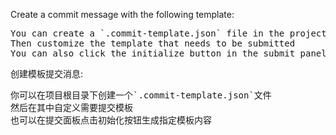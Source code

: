 <p>Create a commit message with the following template:</p>
<pre>
You can create a `.commit-template.json` file in the project root directory
Then customize the template that needs to be submitted
You can also click the initialize button in the submit panel to generate the specified template content
</pre>
<p>创建模板提交消息:</p>
<pre>
你可以在项目根目录下创建一个`.commit-template.json`文件
然后在其中自定义需要提交模板
也可以在提交面板点击初始化按钮生成指定模板内容
</pre>